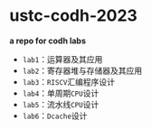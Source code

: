# ustc-codh-2023
**a repo for codh labs**

* `lab1`：运算器及其应用
* `lab2`：寄存器堆与存储器及其应用
* `lab3`：`RISCV`汇编程序设计
* `lab4`：单周期`CPU`设计
* `lab5`：流水线`CPU`设计
* `lab6`：`Dcache`设计